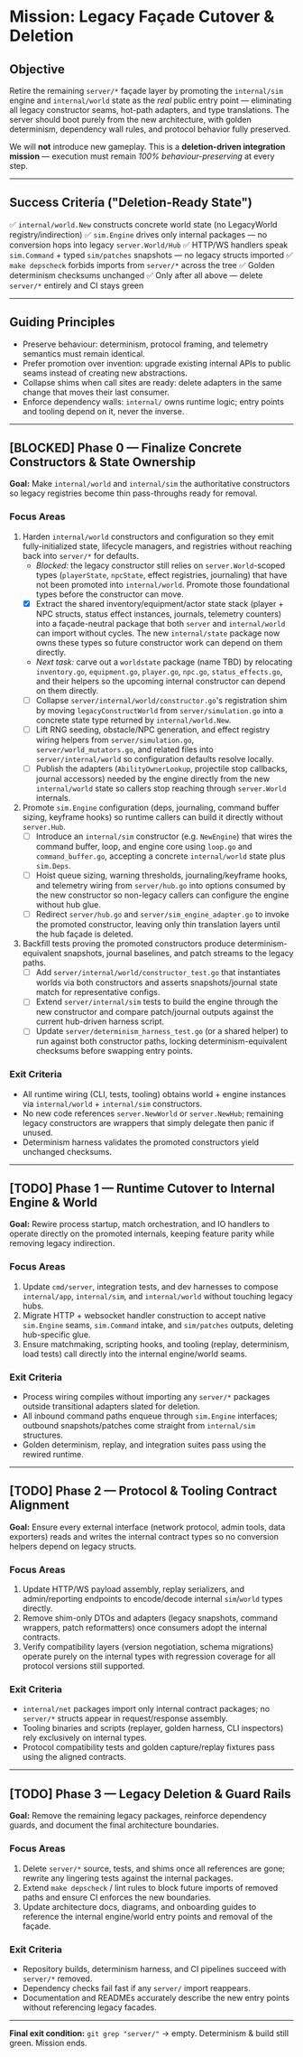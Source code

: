 # Mission: Legacy Façade Cutover & Deletion

## Objective

Retire the remaining `server/*` façade layer by promoting the `internal/sim` engine and `internal/world` state as the *real* public entry point — eliminating all legacy constructor seams, hot-path adapters, and type translations.
The server should boot purely from the new architecture, with golden determinism, dependency wall rules, and protocol behavior fully preserved.

We will **not** introduce new gameplay. This is a **deletion-driven integration mission** — execution must remain *100% behaviour-preserving* at every step.

---

## Success Criteria ("Deletion-Ready State")

✅ `internal/world.New` constructs concrete world state (no LegacyWorld registry/indirection)
✅ `sim.Engine` drives only internal packages — no conversion hops into legacy `server.World/Hub`
✅ HTTP/WS handlers speak `sim.Command` + typed `sim/patches` snapshots — no legacy structs imported
✅ `make depscheck` forbids imports from `server/*` across the tree
✅ Golden determinism checksums unchanged
✅ Only after all above — delete `server/*` entirely and CI stays green

---

## Guiding Principles

* Preserve behaviour: determinism, protocol framing, and telemetry semantics must remain identical.
* Prefer promotion over invention: upgrade existing internal APIs to public seams instead of creating new abstractions.
* Collapse shims when call sites are ready: delete adapters in the same change that moves their last consumer.
* Enforce dependency walls: `internal/` owns runtime logic; entry points and tooling depend on it, never the inverse.

---

## [BLOCKED] Phase 0 — Finalize Concrete Constructors & State Ownership

**Goal:** Make `internal/world` and `internal/sim` the authoritative constructors so legacy registries become thin pass-throughs ready for removal.

### Focus Areas

1. Harden `internal/world` constructors and configuration so they emit fully-initialized state, lifecycle managers, and registries without reaching back into `server/*` for defaults.
   - _Blocked:_ the legacy constructor still relies on `server.World`-scoped types (`playerState`, `npcState`, effect registries, journaling) that have not been promoted into `internal/world`. Promote those foundational types before the constructor can move.
   - [x] Extract the shared inventory/equipment/actor state stack (player + NPC structs, status effect instances, journals, telemetry counters) into a façade-neutral package that both `server` and `internal/world` can import without cycles. The new `internal/state` package now owns these types so future constructor work can depend on them directly.
   - _Next task:_ carve out a `worldstate` package (name TBD) by relocating `inventory.go`, `equipment.go`, `player.go`, `npc.go`, `status_effects.go`, and their helpers so the upcoming internal constructor can depend on them directly.
   - [ ] Collapse `server/internal/world/constructor.go`'s registration shim by moving `legacyConstructWorld` from `server/simulation.go` into a concrete state type returned by `internal/world.New`.
   - [ ] Lift RNG seeding, obstacle/NPC generation, and effect registry wiring helpers from `server/simulation.go`, `server/world_mutators.go`, and related files into `server/internal/world` so configuration defaults resolve locally.
   - [ ] Publish the adapters (`AbilityOwnerLookup`, projectile stop callbacks, journal accessors) needed by the engine directly from the new `internal/world` state so callers stop reaching through `server.World` internals.
2. Promote `sim.Engine` configuration (deps, journaling, command buffer sizing, keyframe hooks) so runtime callers can build it directly without `server.Hub`.
   - [ ] Introduce an `internal/sim` constructor (e.g. `NewEngine`) that wires the command buffer, loop, and engine core using `loop.go` and `command_buffer.go`, accepting a concrete `internal/world` state plus `sim.Deps`.
   - [ ] Hoist queue sizing, warning thresholds, journaling/keyframe hooks, and telemetry wiring from `server/hub.go` into options consumed by the new constructor so non-legacy callers can configure the engine without hub glue.
   - [ ] Redirect `server/hub.go` and `server/sim_engine_adapter.go` to invoke the promoted constructor, leaving only thin translation layers until the hub façade is deleted.
3. Backfill tests proving the promoted constructors produce determinism-equivalent snapshots, journal baselines, and patch streams to the legacy paths.
   - [ ] Add `server/internal/world/constructor_test.go` that instantiates worlds via both constructors and asserts snapshots/journal state match for representative configs.
   - [ ] Extend `server/internal/sim` tests to build the engine through the new constructor and compare patch/journal outputs against the current hub-driven harness script.
   - [ ] Update `server/determinism_harness_test.go` (or a shared helper) to run against both constructor paths, locking determinism-equivalent checksums before swapping entry points.

### Exit Criteria

* All runtime wiring (CLI, tests, tooling) obtains world + engine instances via `internal/world` + `internal/sim` constructors.
* No new code references `server.NewWorld` or `server.NewHub`; remaining legacy constructors are wrappers that simply delegate then panic if unused.
* Determinism harness validates the promoted constructors yield unchanged checksums.

---

## [TODO] Phase 1 — Runtime Cutover to Internal Engine & World

**Goal:** Rewire process startup, match orchestration, and IO handlers to operate directly on the promoted internals, keeping feature parity while removing legacy indirection.

### Focus Areas

1. Update `cmd/server`, integration tests, and dev harnesses to compose `internal/app`, `internal/sim`, and `internal/world` without touching legacy hubs.
2. Migrate HTTP + websocket handler construction to accept native `sim.Engine` seams, `sim.Command` intake, and `sim/patches` outputs, deleting hub-specific glue.
3. Ensure matchmaking, scripting hooks, and tooling (replay, determinism, load tests) call directly into the internal engine/world seams.

### Exit Criteria

* Process wiring compiles without importing any `server/*` packages outside transitional adapters slated for deletion.
* All inbound command paths enqueue through `sim.Engine` interfaces; outbound snapshots/patches come straight from `internal/sim` structures.
* Golden determinism, replay, and integration suites pass using the rewired runtime.

---

## [TODO] Phase 2 — Protocol & Tooling Contract Alignment

**Goal:** Ensure every external interface (network protocol, admin tools, data exporters) reads and writes the internal contract types so no conversion helpers depend on legacy structs.

### Focus Areas

1. Update HTTP/WS payload assembly, replay serializers, and admin/reporting endpoints to encode/decode internal `sim`/`world` types directly.
2. Remove shim-only DTOs and adapters (legacy snapshots, command wrappers, patch reformatters) once consumers adopt the internal contracts.
3. Verify compatibility layers (version negotiation, schema migrations) operate purely on the internal types with regression coverage for all protocol versions still supported.

### Exit Criteria

* `internal/net` packages import only internal contract packages; no `server/*` structs appear in request/response assembly.
* Tooling binaries and scripts (replayer, golden harness, CLI inspectors) rely exclusively on internal types.
* Protocol compatibility tests and golden capture/replay fixtures pass using the aligned contracts.

---

## [TODO] Phase 3 — Legacy Deletion & Guard Rails

**Goal:** Remove the remaining legacy packages, reinforce dependency guards, and document the final architecture boundaries.

### Focus Areas

1. Delete `server/*` source, tests, and shims once all references are gone; rewrite any lingering tests against the internal packages.
2. Extend `make depscheck` / lint rules to block future imports of removed paths and ensure CI enforces the new boundaries.
3. Update architecture docs, diagrams, and onboarding guides to reference the internal engine/world entry points and removal of the façade.

### Exit Criteria

* Repository builds, determinism harness, and CI pipelines succeed with `server/*` removed.
* Dependency checks fail fast if any `server/` import reappears.
* Documentation and READMEs accurately describe the new entry points without referencing legacy facades.

---

**Final exit condition:** `git grep "server/"` → empty. Determinism & build still green. Mission ends.
